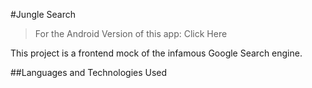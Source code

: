 #Jungle Search
> For the Android Version of this app: Click Here

This project is a frontend mock of the infamous Google Search engine.

##Languages and Technologies Used
